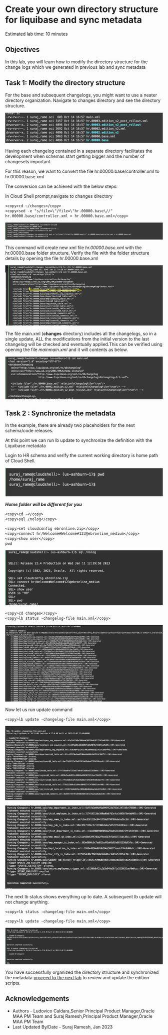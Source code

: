 # Create your own directory structure for liquibase and sync metadata

Estimated lab time: 10 minutes

## Objectives

In this lab, you will learn how to modify the directory structure for the change logs which we generated in previous lab and sync metadata


## Task 1: Modify the directory structure 

For the base and subsequent changelogs, you might want to use a neater directory organization. Navigate to changes directory and see the directory structure. 

![Changes directory](images/changes-directory.png " ")

Having each changelog contained in a separate directory facilitates the development when schemas start getting bigger and the number of changesets important.

For this reason, we want to convert the file hr.00000.base/controller.xml to hr.00000.base.xml

The conversion can be achieved with the below steps:

In Cloud Shell prompt,navigate to changes directory

```text
<copy>cd ~/changes</copy>
<copy>sed -e "s/file=\"/file=\"hr.00000.base\//" hr.00000.base/controller.xml > hr.00000.base.xml</copy>
```

![SED Command](images/sed-command.png " ")


This command will create new xml file *hr.00000.base.xml* with the hr.00000.base folder structure. Verify the file with the folder structure details by opening the file hr.00000.base.xml

![Base xml folder](images/basexml-folder.png " ")

The file main.xml (**changes** directory) includes all the changelogs, so in a single update, ALL the modifications from the initial version to the last changelog will be checked and eventually applied.This can be verified using opening the file *mainmain.xml* and it will contents as below.

![Main xml](images/main-xml.png " ")



## Task 2 : Synchronize the metadata 

In the example, there are already two placeholders for the next schema/code releases.

At this point we can run lb update to synchronize the definition with the Liquibase metadata

Login to HR schema and verify the current working directory is home path of Cloud Shell. 

![Cloud Shell home](images/cloudshell-home.png " ")

***Home folder will be different for you***

```text
<copy>cd ~</copy>
<copy>sql /nolog</copy>
```

```text
<copy>set cloudconfig ebronline.zip</copy>
<copy>connect hr/Welcome#Welcome#123@ebronline_medium</copy>
<copy>show user</copy>
pwd
```

![sqlcl-hr](images/sqlcl-hr.png " ")

```text
<copy>cd changes</copy>
<copy>lb status -changelog-file main.xml</copy>
```

![lb-chagelog-status](images/lb-changelog-status.png " ")

Now let us run update command

```text
<copy>lb update -changelog-file main.xml</copy>
```

![lb-chagelog-update1](images/lb-changelog-update1.png " ")

![lb-chagelog-update2](images/lb-changelog-update2.png " ")


The next lb status shows everything up to date. A subsequent lb update will not change anything.

```text
<copy>lb status -changelog-file main.xml</copy>
```

```text
<copy>lb update -changelog-file main.xml</copy>
```

![lb-chagelog-last](images/lb-changelog-last.png " ")


You have successfully organized the directory structure and synchronized the metadata [proceed to the next lab](#next) to review and update the edition scripts.

## Acknowledgements

- Authors - Ludovico Caldara,Senior Principal Product Manager,Oracle MAA PM Team and Suraj Ramesh,Principal Product Manager,Oracle MAA PM Team
- Last Updated By/Date - Suraj Ramesh, Jan 2023


